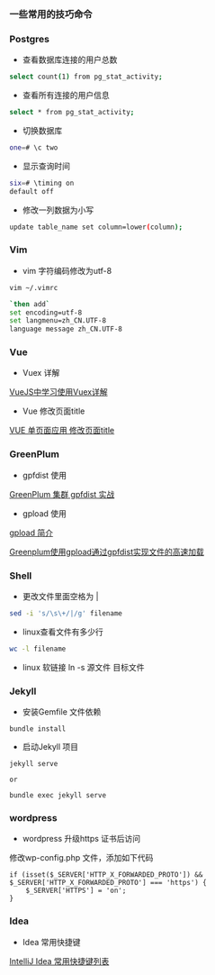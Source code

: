 ### 一些常用的技巧命令

### Postgres

- 查看数据库连接的用户总数
```bash
select count(1) from pg_stat_activity;
```

- 查看所有连接的用户信息
```bash
select * from pg_stat_activity;
```

- 切换数据库
```bash
one=# \c two
```

- 显示查询时间
```bash
six=# \timing on 
default off
```

- 修改一列数据为小写
```bash
update table_name set column=lower(column);
```

### Vim

- vim 字符编码修改为utf-8

``` bash
vim ~/.vimrc

`then add`
set encoding=utf-8
set langmenu=zh_CN.UTF-8
language message zh_CN.UTF-8
```

### Vue

- Vuex 详解

[VueJS中学习使用Vuex详解](https://segmentfault.com/a/1190000015782272)

- Vue 修改页面title

[VUE 单页面应用 修改页面title](https://segmentfault.com/a/1190000010139214)


### GreenPlum

- gpfdist 使用

[GreenPlum 集群 gpfdist 实战](https://blog.csdn.net/mchdba/article/details/72540806)

- gpload 使用

[gpload 简介](https://gp-docs-cn.github.io/docs/utility_guide/admin_utilities/gpload.html)

[Greenplum使用gpload通过gpfdist实现文件的高速加载](https://blog.csdn.net/jiangshouzhuang/article/details/51817520)

### Shell

- 更改文件里面空格为 |
```bash
sed -i 's/\s\+/|/g' filename
```

- linux查看文件有多少行
```bash
wc -l filename
```

- linux 软链接
ln -s 源文件 目标文件

### Jekyll

- 安装Gemfile 文件依赖

```
bundle install
```

- 启动Jekyll 项目

```
jekyll serve

or

bundle exec jekyll serve
```

### wordpress

- wordpress 升级https 证书后访问

修改wp-config.php 文件，添加如下代码

```
if (isset($_SERVER['HTTP_X_FORWARDED_PROTO']) && $_SERVER['HTTP_X_FORWARDED_PROTO'] === 'https') {
    $_SERVER['HTTPS'] = 'on';
}
```

### Idea

- Idea 常用快捷键

[IntelliJ Idea 常用快捷键列表](https://www.cnblogs.com/zhangpengshou/p/5366413.html) 
